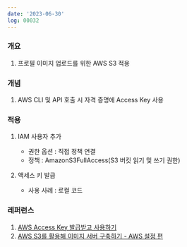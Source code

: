```yaml
---
date: '2023-06-30'
log: 00032
---
```


### 개요
1. 프로필 이미지 업로드를 위한 AWS S3 적용


### 개념
1. AWS CLI 및 API 호출 시 자격 증명에 Access Key 사용


### 적용
1. IAM 사용자 추가
	- 권한 옵션 : 직접 정책 연결
	- 정책 : AmazonS3FullAccess(S3 버킷 읽기 및 쓰기 권한)


2. 액세스 키 발급
	- 사용 사례 : 로컬 코드


### 레퍼런스
1. [AWS Access Key 발급받고 사용하기](https://lannstark.tistory.com/66)
2. [AWS S3를 활용해 이미지 서버 구축하기 - AWS 설정 편](https://merrily-code.tistory.com/142?category=938924)

